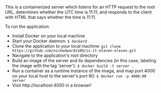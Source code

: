 This is a containerized server which listens for an HTTP request to the root URL, determines whether the UTC time is 11:11, and responds to the client with HTML that says whether the time is 11:11.

To run the application:
  - Install Docker on your local machine
  - Start your Docker daemon: `$ dockerd`
  - Clone the application to your local machine: `git clone https://github.com/nickedwards109/is-it-eleven-eleven.git`
  - Navigate to the application's root directory
  - Build an image of the server and its dependencies (in this case, labeling the image with the tag 'server'): `$ docker build -t server .`
  - Run a container as a runtime instance of the image, and map port 4000 on your local host to the server's port 80: `$ docker run -p 4000:80 server`
  - Visit http://localhost:4000 in a browser!
